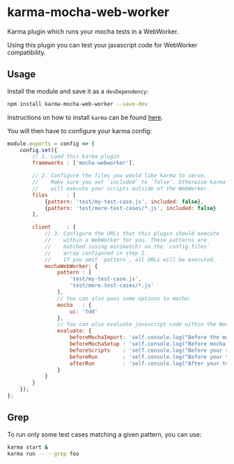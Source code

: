 # karma-mocha-web-worker
Karma plugin which runs your mocha tests in a WebWorker.

Using this plugin you can test your javascript code for WebWorker compatibility.

## Usage
Install the module and save it as a `devDependency`:

```bash
npm install karma-mocha-web-worker --save-dev
```

Instructions on how to install `karma` can be found [here](http://karma-runner.github.io/0.12/intro/installation.html).

You will then have to configure your karma config:

```javascript
module.exports = config => {
	config.set({
		// 1. Load this karma plugin
		frameworks : ['mocha-webworker'],

		// 2. Configure the files you would like karma to serve.
		//    Make sure you set `included` to `false`. Otherwise karma
		//    will execute your scripts outside of the WebWorker.
		files      : [
			{pattern: 'test/my-test-case.js', included: false},
			{pattern: 'test/more-test-cases/*.js', included: false}
		],

		client     : {
			// 3. Configure the URLs that this plugin should execute
			//    within a WebWorker for you. These patterns are
			//    matched (using minimatch) on the `config.files`
			//    array configured in step 2.
			//    If you omit `pattern`, all URLs will be executed.
			mochaWebWorker: {
				pattern : [
					'test/my-test-case.js',
					'test/more-test-cases/*.js'
				],
				// You can also pass some options to mocha:
				mocha   : {
					ui: 'tdd'
				},
				// You can also evaluate javascript code within the Worker at various stages:
				evaluate: {
					beforeMochaImport: 'self.console.log("Before the mocha script is imported")',
					beforeMochaSetup : 'self.console.log("Before mocha is setup (mocha.setup())")',
					beforeScripts    : 'self.console.log("Before your scripts are imported")',
					beforeRun        : 'self.console.log("Before your tests are run (mocha.run())")',
					afterRun         : 'self.console.log("After your tests have been run")'
				}
			}
		}
	});
};
```

## Grep
To run only some test cases matching a given pattern, you can use:

```bash
karma start &
karma run -- --grep foo
```

